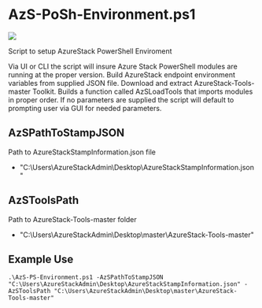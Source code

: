 # AzS-PoSh-Environment.ps1 #

![](https://github.com/effingerw/AzureStack-Tools/blob/vnext/Support/AzS_PoSh/Media/AzSPoSh.gif?raw=true)


Script to setup AzureStack PowerShell Enviroment

Via UI or CLI the script will insure Azure Stack PowerShell modules are running at the proper version. Build AzureStack endpoint environment variables from supplied JSON file. Download and extract AzureStack-Tools-master Toolkit. Builds a function called AzSLoadTools that imports modules in proper order. If no parameters are supplied the script will default to prompting user via GUI for needed parameters.

## AzSPathToStampJSON ##
Path to AzureStackStampInformation.json file

-  "C:\Users\AzureStackAdmin\Desktop\AzureStackStampInformation.json"

## AzSToolsPath ##
Path to AzureStack-Tools-master folder 

- "C:\Users\AzureStackAdmin\Desktop\master\AzureStack-Tools-master"

## Example Use ##
	.\AzS-PS-Environment.ps1 -AzSPathToStampJSON "C:\Users\AzureStackAdmin\Desktop\AzureStackStampInformation.json" -AzSToolsPath "C:\Users\AzureStackAdmin\Desktop\master\AzureStack-Tools-master"
